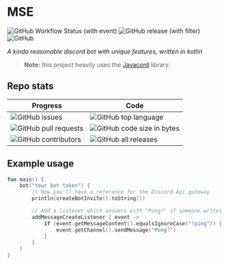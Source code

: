 # MSE

![GitHub Workflow Status (with event)](https://img.shields.io/github/actions/workflow/status/kszi2/mse/gradle.yml?link=https://github.com/kszi2/mse/actions/workflows/gradle.yml) ![GitHub release (with filter)](https://img.shields.io/github/v/release/kszi2/mse?link=https://github.com/kszi2/mse/releases/latest/) ![GitHub](https://img.shields.io/github/license/kszi2/mse?link=https://github.com/kszi2/mse/blob/turnk/LICENSE)

*A kinda reasonable discord bot with unique features, written in kotlin*


> **Note:** this project heavily uses the [Javacord](https://github.com/Javacord/Javacord) library.

## Repo stats

| Progress                                                                                                                           | Code                                                                                                                        |
|------------------------------------------------------------------------------------------------------------------------------------|-----------------------------------------------------------------------------------------------------------------------------|
| ![GitHub issues](https://img.shields.io/github/issues-raw/kszi2/mse?link=https://github.com/kszi2/mse/issues)                      | ![GitHub top language](https://img.shields.io/github/languages/top/kszi2/mse?link=https://kotlinlang.org)                   |
| ![GitHub pull requests](https://img.shields.io/github/issues-pr/kszi2/mse?link=https://github.com/kszi2/mse/pulls)                 | ![GitHub code size in bytes](https://img.shields.io/github/languages/code-size/kszi2/mse?link=https://github.com/kszi2/mse) |
| ![GitHub contributors](https://img.shields.io/github/contributors/kszi2/mse?link=https://github.com/kszi2/mse/graphs/contributors) | ![GitHub all releases](https://img.shields.io/github/downloads/kszi2/mse/total?link=https://github.com/kszi2/mse/releases)  |

## Example usage

```kotlin
fun main() {
    bot("Your bot token") {
        // Now you'll have a reference for the Discord Api gateway
        println(createBotInvite().toString())

        // Add a listener which answers with "Pong!" if someone writes "!ping"
        addMessageCreateListener { event ->
            if (event.getMessageContent().equalsIgnoreCase("!ping")) {
                event.getChannel().sendMessage("Pong!")
            }
        }
    }
}
```
